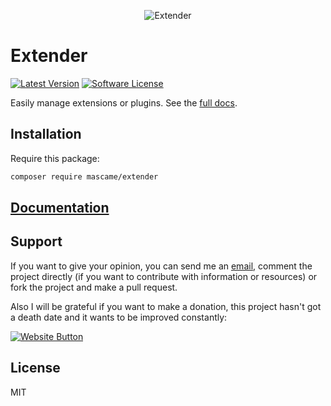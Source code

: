 <p align="center">
  <img src="http://icons.iconarchive.com/icons/elegantthemes/beautiful-flat/128/plugin-icon.png" alt="Extender"/>
</p>

# Extender

[![Latest Version](https://img.shields.io/github/release/marcmascarell/extender.svg?style=flat-square)](https://github.com/marcmascarell/extender/releases)
[![Software License](https://img.shields.io/badge/license-MIT-brightgreen.svg?style=flat-square)](LICENSE.md)

Easily manage extensions or plugins. See the [full docs](https://extender.readme.io).

Installation
--------------
Require this package:
```sh
composer require mascame/extender
```

[Documentation](https://extender.readme.io)
--------------

Support
----

If you want to give your opinion, you can send me an [email](mailto:marcmascarell@gmail.com), comment the project directly (if you want to contribute with information or resources) or fork the project and make a pull request.

Also I will be grateful if you want to make a donation, this project hasn't got a death date and it wants to be improved constantly:

[![Website Button](http://www.rahmenversand.com/images/paypal_logo_klein.gif "Donate!")](https://www.paypal.com/cgi-bin/webscr?cmd=_donations&business=marcmascarell%40gmail%2ecom&lc=US&item_name=Artificer%20Development&no_note=0&currency_code=EUR&bn=PP%2dDonationsBF%3abtn_donateCC_LG%2egif%3aNonHostedGuest&amount=5 "Contribute to the project")


License
----

MIT
